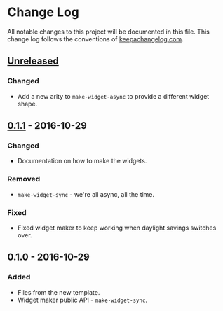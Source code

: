 # Change Log
All notable changes to this project will be documented in this file. This change log follows the conventions of [keepachangelog.com](http://keepachangelog.com/).

## [Unreleased]
### Changed
- Add a new arity to `make-widget-async` to provide a different widget shape.

## [0.1.1] - 2016-10-29
### Changed
- Documentation on how to make the widgets.

### Removed
- `make-widget-sync` - we're all async, all the time.

### Fixed
- Fixed widget maker to keep working when daylight savings switches over.

## 0.1.0 - 2016-10-29
### Added
- Files from the new template.
- Widget maker public API - `make-widget-sync`.

[Unreleased]: https://github.com/your-name/assembler/compare/0.1.1...HEAD
[0.1.1]: https://github.com/your-name/assembler/compare/0.1.0...0.1.1
